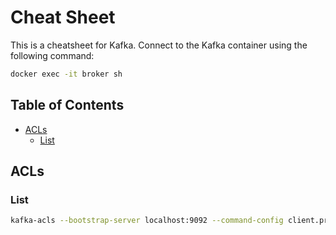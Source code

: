 # Cheat Sheet

This is a cheatsheet for Kafka. Connect to the Kafka container using the following command:

```bash
docker exec -it broker sh
```

## Table of Contents

* [ACLs](#acls)
    * [List](#list)

## ACLs

### List

```bash
kafka-acls --bootstrap-server localhost:9092 --command-config client.properties --list
```